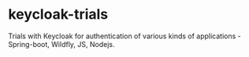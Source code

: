 # keycloak-trials
Trials with Keycloak for authentication of various kinds of applications - Spring-boot, Wildfly, JS, Nodejs.
